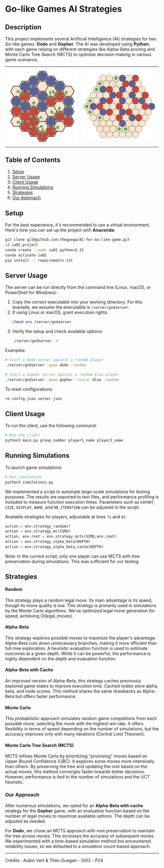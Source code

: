 # **Go-like Games AI Strategies**

## **Description**
This project implements several Artificial Intelligence (AI) strategies for two Go-like games: **Dodo** and **Gopher**. The AI was developed using **Python**, with each game relying on different strategies like Alpha-Beta pruning and Monte Carlo Tree Search (MCTS) to optimize decision-making in various game scenarios.

<div id="image-table">
    <table>
	    <tr>
    	    <td style="padding:10px">
        	    <img src="doc/dodo.jpg" width="100%"/>
      	    </td>
            <td style="padding:10px">
            	<img src="doc/gopher.jpg" width="100%"/>
            </td>
        </tr>
    </table>
</div>

## **Table of Contents**
1. [Setup](#setup)
2. [Server Usage](#server-usage)
3. [Client Usage](#client-usage)
4. [Running Simulations](#running-simulations)
5. [Strategies](#strategies)
6. [Our Approach](#our-approach)

## **Setup**
For the best experience, it's recommended to use a virtual environment. Here's how you can set up the project with **Anaconda**:

```bash
git clone git@github.com:theguega/AI-for-Go-like-game.git
cd ia02_project
conda create --name ia02 python=3.12 
conda activate ia02
pip install -r requirements.txt
```

## **Server Usage**
The server can be run directly from the command line (Linux, macOS, or PowerShell for Windows):

1. Copy the correct executable into your working directory. For this example, we assume the executable is `/server/gndserver`.
2. If using Linux or macOS, grant execution rights:
   ```bash
   chmod a+x /server/gndserver
   ```
3. Verify the setup and check available options:
   ```bash
   ./server/gndserver -h
   ```

Examples:
```bash
# Start a Dodo server against a random player
./server/gndserver -game dodo -random
```

```bash
# Start a Gopher server against a random blue player
./server/gndserver -game gopher -rcolor blue -random
```

To reset configurations:
```bash
rm config.json server.json
```

## **Client Usage**
To run the client, use the following command:

```bash
# Run the client
python3 main.py group_number player1_name player2_name
```

## **Running Simulations**
To launch game simulations:

```bash
# Run simulations
python3 simulations.py
```

We implemented a script to automate large-scale simulations for testing purposes. The results are exported to text files, and performance profiling is included to measure function execution times. Parameters such as `EXPORT`, `SIZE`, `DISPLAY`, `NAME`, and `NB_ITERATION` can be adjusted in the script.

Available strategies for players, adjustable at lines `71` and `81`:
```python
action = env.strategy_random()
action = env.strategy_mc(SIMU)
action, env.root = env.strategy_mcts(SIMU,env.root)
action = env.strategy_alpha_beta(DEPTH)
action = env.strategy_alpha_beta_cache(DEPTH)
```
Note: In the current script, only one player can use MCTS with tree preservation during simulations. This was sufficient for our testing.

## **Strategies**

#### **Random**
This strategy plays a random legal move. Its main advantage is its speed, though its move quality is low. This strategy is primarily used in simulations by the Monte Carlo algorithms. We've optimized legal move generation for speed, achieving O(legal_moves).

#### **Alpha-Beta**
This strategy explores possible moves to maximize the player's advantage. Alpha-Beta cuts down unnecessary branches, making it more efficient than full-tree exploration. A heuristic evaluation function is used to estimate outcomes at a given depth. While it can be powerful, the performance is highly dependent on the depth and evaluation function.

#### **Alpha-Beta with Cache**
An improved version of Alpha-Beta, this strategy caches previously explored game states to improve execution time. Cached nodes store alpha, beta, and node scores. This method shares the same drawbacks as Alpha-Beta but offers faster performance.

#### **Monte Carlo**
This probabilistic approach simulates random game completions from each possible move, selecting the move with the highest win rate. It offers flexibility in terms of speed depending on the number of simulations, but the accuracy improves only with many iterations (Central Limit Theorem).

#### **Monte Carlo Tree Search (MCTS)**
MCTS refines Monte Carlo by prioritizing "promising" moves based on Upper Bound Confidence (UBC). It explores some moves more intensively than others. By preserving the tree and updating the root based on the actual moves, this method converges faster towards better decisions. However, performance is tied to the number of simulations and the UCT heuristic.

### **Our Approach**
After numerous simulations, we opted for an **Alpha-Beta with cache** strategy for the **Gopher** game, with an evaluation function based on the number of legal moves to maximize available options. The depth can be adjusted as needed.

For **Dodo**, we chose an MCTS approach with root preservation to maintain the tree across moves. This increases the accuracy of subsequent moves. We experimented with a time-based simulation method but encountered reliability issues, so we defaulted to a simulation count-based approach.

---

Crédits : Aubin Vert & Théo Guegan - GI02 - P24